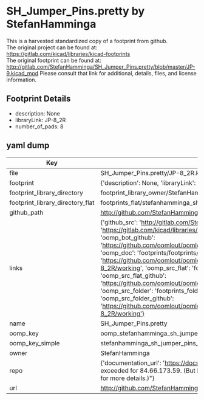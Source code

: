 # SH_Jumper_Pins.pretty by StefanHamminga  
This is a harvested standardized copy of a footprint from github.  
The original project can be found at:  
https://gitlab.com/kicad/libraries/kicad-footprints  
The original footprint can be found at:
http://gitlab.com/StefanHamminga/SH_Jumper_Pins.pretty/blob/master/JP-9.kicad_mod
Please consult that link for additional, details, files, and license information.  
## Footprint Details
* description: None  
* libraryLink: JP-8_2R  
* number_of_pads: 8  
## yaml dump  
| Key | Value |  
| --- | --- |  
| file | SH_Jumper_Pins.pretty/JP-8_2R.kicad_mod |  
| footprint | {'description': None, 'libraryLink': 'JP-8_2R', 'number_of_pads': 8} |  
| footprint_library_directory | footprint_library_owner/StefanHamminga_SH_Jumper_Pins.pretty |  
| footprint_library_directory_flat | footprints_flat/stefanhamminga_sh_jumper_pins_jp_8_2r/working |  
| github_path | http://github.com/StefanHamminga/SH_Jumper_Pins.pretty/blob/master/JP-8_2R.kicad_mod |  
| links | {'github_src': 'http://gitlab.com/StefanHamminga/SH_Jumper_Pins.pretty/blob/master/JP-9.kicad_mod', 'github_src_repo': 'https://gitlab.com/kicad/libraries/kicad-footprints', 'oomp_bot': 'footprints/stefanhamminga_sh_jumper_pins_jp_8_2r/working', 'oomp_bot_github': 'https://github.com/oomlout/oomlout_oomp_footprint_bot/tree/main/footprints/stefanhamminga_sh_jumper_pins_jp_8_2r/working', 'oomp_doc': 'footprints/footprints/StefanHamminga/SH_Jumper_Pins/JP-8_2R/working/', 'oomp_doc_github': 'https://github.com/oomlout/oomlout_oomp_footprint_doc/tree/main/footprints/footprints/StefanHamminga/SH_Jumper_Pins/JP-8_2R/working', 'oomp_src_flat': 'footprints_flat/footprints_flat/stefanhamminga_sh_jumper_pins_jp_8_2r/working', 'oomp_src_flat_github': 'https://github.com/oomlout/oomlout_oomp_footprint_src/tree/main/footprints_flat/stefanhamminga_sh_jumper_pins_jp_8_2r/working', 'oomp_src_folder': 'footprints_folder/footprints_folder/StefanHamminga/SH_Jumper_Pins/JP-8_2R/working', 'oomp_src_folder_github': 'https://github.com/oomlout/oomlout_oomp_footprint_src/tree/main/footprints_folder/StefanHamminga/SH_Jumper_Pins/JP-8_2R/working'} |  
| name | SH_Jumper_Pins.pretty |  
| oomp_key | oomp_stefanhamminga_sh_jumper_pins_jp_8_2r |  
| oomp_key_simple | stefanhamminga_sh_jumper_pins_jp_8_2r |  
| owner | StefanHamminga |  
| repo | {'documentation_url': 'https://docs.github.com/rest/overview/resources-in-the-rest-api#rate-limiting', 'message': "API rate limit exceeded for 84.66.173.59. (But here's the good news: Authenticated requests get a higher rate limit. Check out the documentation for more details.)"} |  
| url | http://github.com/StefanHamminga/SH_Jumper_Pins.pretty |  


